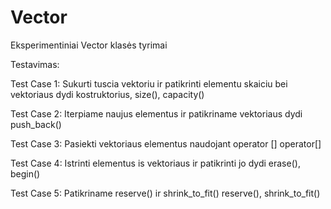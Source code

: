 # Vector
Eksperimentiniai Vector klasės tyrimai

Testavimas:

Test Case 1: Sukurti tuscia vektoriu ir patikrinti elementu skaiciu bei vektoriaus dydi
kostruktorius, size(), capacity()

Test Case 2: Iterpiame naujus elementus ir patikriname vektoriaus dydi
push_back()

Test Case 3: Pasiekti vektoriaus elementus naudojant operator []
operator[]

Test Case 4: Istrinti elementus is vektoriaus ir patikrinti jo dydi
erase(), begin()

Test Case 5: Patikriname reserve() ir shrink_to_fit()
reserve(), shrink_to_fit()
